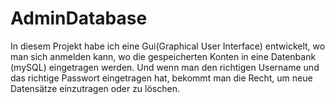 # AdminDatabase
In diesem Projekt habe ich eine Gui(Graphical User Interface) entwickelt, wo man sich anmelden kann, wo die gespeicherten Konten in eine Datenbank (mySQL) eingetragen werden. Und wenn man den richtigen Username und das richtige Passwort eingetragen hat, bekommt man die Recht, um neue Datensätze einzutragen oder zu löschen.
